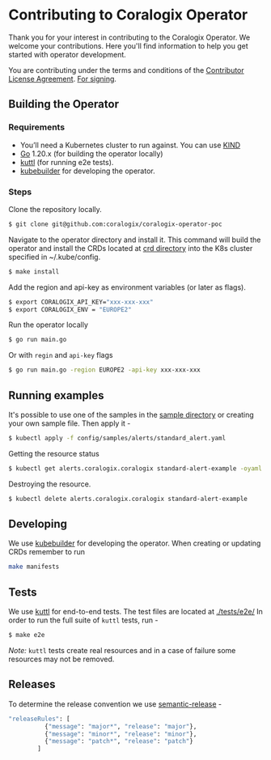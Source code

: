 # Contributing to Coralogix Operator

Thank you for your interest in contributing to the Coralogix Operator. We welcome your contributions. Here you'll find information to help you get started with operator development.

You are contributing under the terms and conditions of the [Contributor License Agreement](LICENSE). [For signing](https://cla-assistant.io/coralogix/coralogix-operator-poc).

Building the Operator
---------------------

### Requirements

- You’ll need a Kubernetes cluster to run against. You can use [KIND](https://sigs.k8s.io/kind)
- [Go](https://golang.org/doc/install) 1.20.x (for building the operator locally)
- [kuttl](https://kuttl.dev/) (for running e2e tests).
- [kubebuilder](https://book-v1.book.kubebuilder.io/getting_started/installation_and_setup.html) for developing the operator.

### Steps

Clone the repository locally.

```sh
$ git clone git@github.com:coralogix/coralogix-operator-poc
```

Navigate to the operator directory and install it.
This command will build the operator and install the CRDs located at [crd directory](./config/crd) into the K8s cluster
specified in ~/.kube/config.

```sh
$ make install
```

Add the region and api-key as environment variables (or later as flags).

```sh
$ export CORALOGIX_API_KEY="xxx-xxx-xxx"
$ export CORALOGIX_ENV = "EUROPE2"
```

Run the operator locally
```sh
$ go run main.go
```
Or with `regin` and `api-key` flags
```sh
$ go run main.go -region EUROPE2 -api-key xxx-xxx-xxx
```

Running examples
---------------------
It's possible to use one of the samples in the [sample directory](./config/samples) or creating your own sample file.
Then apply it -

```sh
$ kubectl apply -f config/samples/alerts/standard_alert.yaml
```

Getting the resource status

```sh
$ kubectl get alerts.coralogix.coralogix standard-alert-example -oyaml
```

Destroying the resource.

```sh
$ kubectl delete alerts.coralogix.coralogix standard-alert-example
```

Developing
---------------------
We use [kubebuilder](https://book.kubebuilder.io/) for developing the operator.
When creating or updating CRDs remember to run 
```sh
make manifests
````

Tests
---------------------
We use [kuttl](https://kuttl.dev/) for end-to-end tests.
The test files are located at [./tests/e2e/](./tests/e2e)
In order to run the full suite of `kuttl` tests, run -
```sh
$ make e2e
````

*Note:* `kuttl` tests create real resources and in a case of failure some resources may not be removed.

Releases
---------------------
To determine the release convention we use [semantic-release](.releaserc.json) -
```sh
"releaseRules": [
          {"message": "major*", "release": "major"},
          {"message": "minor*", "release": "minor"},
          {"message": "patch*", "release": "patch"}
        ]
````